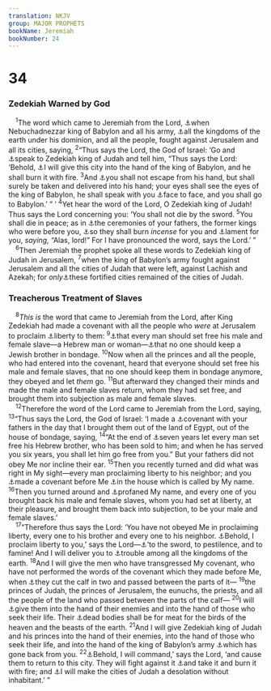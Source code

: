 ```yaml
---
translation: NKJV
group: MAJOR PROPHETS
bookName: Jeremiah 
bookNumber: 24
---
```


<div class="title"><h1>34</h1><h3>Zedekiah Warned by God</h3></div>
<span class="verse gie_34_1"> <sup>1</sup>The word which came to Jeremiah from the Lord, <a data-toggle="tooltip" data-placement="bottom" title="2 Kin. 25:1; Jer. 32:1, 2; 39:1; 52:4">⚓</a>when Nebuchadnezzar king of Babylon and all his army, <a data-toggle="tooltip" data-placement="bottom" title="Jer. 1:15; 25:9; Dan. 2:37, 38">⚓</a>all the kingdoms of the earth under his dominion, and all the people, fought against Jerusalem and all its cities, saying, </span>
<span class="verse gie_34_2"><sup>2</sup>“Thus says the Lord, the God of Israel: ‘Go and <a data-toggle="tooltip" data-placement="bottom" title="2 Chr. 36:11, 12; Jer. 22:1, 2; 37:1, 2">⚓</a>speak to Zedekiah king of Judah and tell him, “Thus says the Lord: ‘Behold, <a data-toggle="tooltip" data-placement="bottom" title="2 Kin. 25:9; Jer. 21:10; 32:3, 28">⚓</a>I will give this city into the hand of the king of Babylon, and he shall burn it with fire. </span>
<span class="verse gie_34_3"><sup>3</sup>And <a data-toggle="tooltip" data-placement="bottom" title="2 Kin. 25:4, 5; Jer. 21:7; 52:7–11">⚓</a>you shall not escape from his hand, but shall surely be taken and delivered into his hand; your eyes shall see the eyes of the king of Babylon, he shall speak with you <a data-toggle="tooltip" data-placement="bottom" title="2 Kin. 25:6, 7; Jer. 32:4; 39:5, 6">⚓</a>face to face, and you shall go to Babylon.’ ” ’ </span>
<span class="verse gie_34_4"><sup>4</sup>Yet hear the word of the Lord, O Zedekiah king of Judah! Thus says the Lord concerning you: ‘You shall not die by the sword. </span>
<span class="verse gie_34_5"><sup>5</sup>You shall die in peace; as in <a data-toggle="tooltip" data-placement="bottom" title="2 Chr. 16:14; 21:19">⚓</a>the ceremonies of your fathers, the former kings who were before you, <a data-toggle="tooltip" data-placement="bottom" title="Dan. 2:46">⚓</a>so they shall burn <i>incense</i> for you and <a data-toggle="tooltip" data-placement="bottom" title="Jer. 22:18">⚓</a>lament for you, <i>saying,</i> “Alas, lord!” For I have pronounced the word, says the Lord.’ ”<br/></span>
<span class="verse gie_34_6"> <sup>6</sup>Then Jeremiah the prophet spoke all these words to Zedekiah king of Judah in Jerusalem, </span>
<span class="verse gie_34_7"><sup>7</sup>when the king of Babylon’s army fought against Jerusalem and all the cities of Judah that were left, against Lachish and Azekah; for <i>only</i><a data-toggle="tooltip" data-placement="bottom" title="2 Kin. 18:13; 19:8; 2 Chr. 11:5, 9">⚓</a>these fortified cities remained of the cities of Judah.<br/></span>
<div class="title"><h3>Treacherous Treatment of Slaves</h3></div>
<span class="verse gie_34_8"> <sup>8</sup><i>This</i> <i>is</i> the word that came to Jeremiah from the Lord, after King Zedekiah had made a covenant with all the people who <i>were</i> at Jerusalem to proclaim <a data-toggle="tooltip" data-placement="bottom" title="Ex. 21:2; Lev. 25:10; Neh. 5:1–13; Is. 58:6; Jer. 34:14, 17">⚓</a>liberty to them: </span>
<span class="verse gie_34_9"><sup>9</sup><a data-toggle="tooltip" data-placement="bottom" title="Neh. 5:11">⚓</a>that every man should set free his male and female slave—a Hebrew man or woman—<a data-toggle="tooltip" data-placement="bottom" title="Lev. 25:39–46">⚓</a>that no one should keep a Jewish brother in bondage. </span>
<span class="verse gie_34_10"><sup>10</sup>Now when all the princes and all the people, who had entered into the covenant, heard that everyone should set free his male and female slaves, that no one should keep them in bondage anymore, they obeyed and let <i>them</i> go. </span>
<span class="verse gie_34_11"><sup>11</sup>But afterward they changed their minds and made the male and female slaves return, whom they had set free, and brought them into subjection as male and female slaves.<br/></span>
<span class="verse gie_34_12"> <sup>12</sup>Therefore the word of the Lord came to Jeremiah from the Lord, saying, </span>
<span class="verse gie_34_13"><sup>13</sup>“Thus says the Lord, the God of Israel: ‘I made a <a data-toggle="tooltip" data-placement="bottom" title="Ex. 24:3, 7, 8; Deut. 5:2, 3, 27; Jer. 31:32">⚓</a>covenant with your fathers in the day that I brought them out of the land of Egypt, out of the house of bondage, saying, </span>
<span class="verse gie_34_14"><sup>14</sup>“At the end of <a data-toggle="tooltip" data-placement="bottom" title="Ex. 21:2; 23:10; Deut. 15:12; 1 Kin. 9:22">⚓</a>seven years let every man set free his Hebrew brother, who has been sold to him; and when he has served you six years, you shall let him go free from you.” But your fathers did not obey Me nor incline their ear. </span>
<span class="verse gie_34_15"><sup>15</sup>Then you recently turned and did what was right in My sight—every man proclaiming liberty to his neighbor; and you <a data-toggle="tooltip" data-placement="bottom" title="2 Kin. 23:3; Neh. 10:29">⚓</a>made a covenant before Me <a data-toggle="tooltip" data-placement="bottom" title="Jer. 7:10">⚓</a>in the house which is called by My name. </span>
<span class="verse gie_34_16"><sup>16</sup>Then you turned around and <a data-toggle="tooltip" data-placement="bottom" title="Ex. 20:7; Lev. 19:12">⚓</a>profaned My name, and every one of you brought back his male and female slaves, whom you had set at liberty, at their pleasure, and brought them back into subjection, to be your male and female slaves.’<br/></span>
<span class="verse gie_34_17"> <sup>17</sup>“Therefore thus says the Lord: ‘You have not obeyed Me in proclaiming liberty, every one to his brother and every one to his neighbor. <a data-toggle="tooltip" data-placement="bottom" title="Lev. 26:34, 35; Esth. 7:10; Dan. 6:24; (Matt. 7:2; Gal. 6:7); James 2:13">⚓</a>Behold, I proclaim liberty to you,’ says the Lord—<a data-toggle="tooltip" data-placement="bottom" title="Jer. 32:24, 36">⚓</a>‘to the sword, to pestilence, and to famine! And I will deliver you to <a data-toggle="tooltip" data-placement="bottom" title="Deut. 28:25, 64; Jer. 29:18">⚓</a>trouble among all the kingdoms of the earth. </span>
<span class="verse gie_34_18"><sup>18</sup>And I will give the men who have transgressed My covenant, who have not performed the words of the covenant which they made before Me, when <a data-toggle="tooltip" data-placement="bottom" title="Gen. 15:10, 17">⚓</a>they cut the calf in two and passed between the parts of it— </span>
<span class="verse gie_34_19"><sup>19</sup>the princes of Judah, the princes of Jerusalem, the eunuchs, the priests, and all the people of the land who passed between the parts of the calf— </span>
<span class="verse gie_34_20"><sup>20</sup>I will <a data-toggle="tooltip" data-placement="bottom" title="2 Kin. 25:19–21; Jer. 22:25">⚓</a>give them into the hand of their enemies and into the hand of those who seek their life. Their <a data-toggle="tooltip" data-placement="bottom" title="Deut. 28:26; 1 Sam. 17:44, 46; 1 Kin. 14:11; 16:4; Ps. 79:2; Jer. 7:33; 16:4; 19:7">⚓</a>dead bodies shall be for meat for the birds of the heaven and the beasts of the earth. </span>
<span class="verse gie_34_21"><sup>21</sup>And I will give Zedekiah king of Judah and his princes into the hand of their enemies, into the hand of those who seek their life, and into the hand of the king of Babylon’s army <a data-toggle="tooltip" data-placement="bottom" title="Jer. 37:5–11; 39:4–7">⚓</a>which has gone back from you. </span>
<span class="verse gie_34_22"><sup>22</sup><a data-toggle="tooltip" data-placement="bottom" title="Jer. 37:8, 10">⚓</a>Behold, I will command,’ says the Lord, ‘and cause them to return to this city. They will fight against it <a data-toggle="tooltip" data-placement="bottom" title="Jer. 38:3; 39:1, 2, 8; 52:7, 13">⚓</a>and take it and burn it with fire; and <a data-toggle="tooltip" data-placement="bottom" title="Jer. 9:11; 44:2, 6">⚓</a>I will make the cities of Judah a desolation without inhabitant.’ ”<br/></span>
